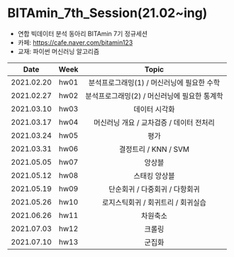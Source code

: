 # BITAmin_7th_Session(21.02~ing)
* 연합 빅데이터 분석 동아리 BITAmin 7기 정규세션 
* 카페: https://cafe.naver.com/bitamin123
* 교재: 파이썬 머신러닝 알고리즘

|       Date       | Week | Topic |
|:----------------:|:----------------------------------------:|:----------:
| 2021.02.20 | hw01 | 분석프로그래밍(1) / 머신러닝에 필요한 수학 |
| 2021.02.27 | hw02 | 분석프로그래밍(2) / 머신러닝에 필요한 통계학 |
| 2021.03.10 | hw03 | 데이터 시각화 |
| 2021.03.17 | hw04 | 머신러닝 개요 / 교차검증 / 데이터 전처리 |
| 2021.03.24 | hw05 | 평가 |
| 2021.03.31 | hw06 | 결정트리 / KNN / SVM |
| 2021.05.05 | hw07 | 앙상블 |
| 2021.05.12 | hw08 | 스태킹 앙상블 |
| 2021.05.19 | hw09 | 단순회귀 / 다중회귀 / 다항회귀 |
| 2021.05.26 | hw10 | 로지스틱회귀 / 회귀트리 / 회귀실습 |
| 2021.06.26 | hw11 | 차원축소 |
| 2021.07.03 | hw12 | 크롤링 |
| 2021.07.10 | hw13 | 군집화 |
